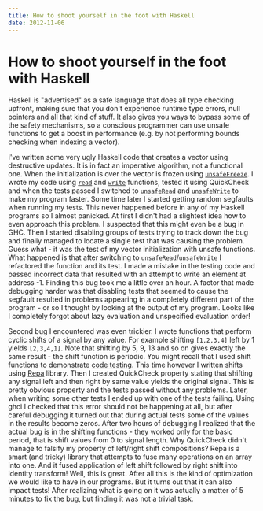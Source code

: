 ```yaml
---
title: How to shoot yourself in the foot with Haskell
date: 2012-11-06
---
```


How to shoot yourself in the foot with Haskell
==============================================

Haskell is "advertised" as a safe language that does all type checking upfront,
making sure that you don't experience runtime type errors, null pointers and all
that kind of stuff. It also gives you ways to bypass some of the safety
mechanisms, so a conscious programmer can use unsafe functions to get a boost in
performance (e.g. by not performing bounds checking when indexing a vector).

I've written some very ugly Haskell code that creates a vector using destructive
updates. It is in fact an imperative algorithm, not a functional one. When the
initialization is over the vector is frozen using
[`unsafeFreeze`](http://hackage.haskell.org/packages/archive/vector/latest/doc/html/Data-Vector-Unboxed.html#v:unsafeFreeze).
I wrote my code using [`read`](http://hackage.haskell.org/packages/archive/vector/latest/doc/html/Data-Vector-Storable-Mutable.html#v:read)
and [`write`](http://hackage.haskell.org/packages/archive/vector/latest/doc/html/Data-Vector-Storable-Mutable.html#v:write)
functions, tested it using QuickCheck and when the tests passed I switched to
[`unsafeRead`](http://hackage.haskell.org/packages/archive/vector/latest/doc/html/Data-Vector-Storable-Mutable.html#v:unsafeRead)
and [`unsafeWrite`](http://hackage.haskell.org/packages/archive/vector/latest/doc/html/Data-Vector-Storable-Mutable.html#v:unsafeWrite)
to make my program faster. Some time later I started getting random segfaults
when running my tests. This never happened before in any of my Haskell programs
so I almost panicked. At first I didn't had a slightest idea how to even
approach this problem. I suspected that this might even be a bug in GHC. Then I
started disabling groups of tests trying to track down the bug and finally
managed to locate a single test that was causing the problem. Guess what - it
was the test of my vector initialization with unsafe functions. What happened is
that after switching to `unsafeRead`/`unsafeWrite` I refactored the function and
its test. I made a mistake in the testing code and passed incorrect data that
resulted with an attempt to write an element at address -1. Finding this bug
took me a little over an hour. A factor that made debugging harder was that
disabling tests that seemed to cause the segfault resulted in problems appearing
in a completely different part of the program - or so I thought by looking at
the output of my program. Looks like I completely forgot about lazy evaluation
and unspecified evaluation order!

Second bug I encountered was even trickier. I wrote functions that perform
cyclic shifts of a signal by any value. For example shifting `[1,2,3,4]` left by
1 yields `[2,3,4,1]`. Note that shifting by 5, 9, 13 and so on gives exactly the
same result - the shift function is periodic. You might recall that I used shift
functions to demonstrate [code
testing](/posts/2012-10-05-code-testing-in-haskell.html).  This time however I
written shifts using
[Repa](www.haskell.org/haskellwiki/Numeric_Haskell:_A_Repa_Tutorial)
library. Then I created QuickCheck property stating that shifting any signal
left and then right by same value yields the original signal. This is pretty
obvious property and the tests passed without any problems. Later, when writing
some other tests I ended up with one of the tests failing. Using ghci I checked
that this error should not be happening at all, but after careful debugging it
turned out that during actual tests some of the values in the results become
zeros. After two hours of debugging I realized that the actual bug is in the
shifting functions - they worked only for the basic period, that is shift values
from 0 to signal length. Why QuickCheck didn't manage to falsify my property of
left/right shift compositions? Repa is a smart (and tricky) library that
attempts to fuse many operations on an array into one. And it fused application
of left shift followed by right shift into identity transform! Well, this is
great. After all this is the kind of optimization we would like to have in our
programs. But it turns out that it can also impact tests! After realizing what
is going on it was actually a matter of 5 minutes to fix the bug, but finding it
was not a trivial task.


